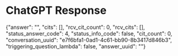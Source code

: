 # ChatGPT Response

{"answer": "", "cits": [], "rcv_cit_count": 0, "rcv_cits": [], "status_answer_code": 4, "status_info_code": false, "cit_count": 0, "conversation_uuid": "e7f6bfa1-0ad1-4c61-bb90-8b3417d846b3", "triggering_question_lambda": false, "answer_uuid": ""}
